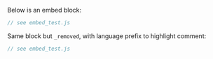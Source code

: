 Below is an embed block:
```js:embed_test.js
// see embed_test.js
```
Same block but `_removed`, with language prefix to highlight comment:
```js:js_removed:embed_test.js
// see embed_test.js
```